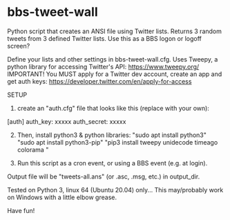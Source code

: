 # bbs-tweet-wall
Python script that creates an ANSI file using Twitter lists.
Returns 3 random tweets from 3 defined Twitter lists.
Use this as a BBS logon or logoff screen? <shrugs>

Define your lists and other settings in bbs-tweet-wall.cfg.
Uses Tweepy, a python library for accessing Twitter's API: https://www.tweepy.org/
IMPORTANT! You MUST apply for a Twitter dev account, create an app and get auth keys: https://developer.twitter.com/en/apply-for-access

SETUP

1. create an "auth.cfg" file that looks like this (replace with your own):

[auth]
auth_key: xxxxx
auth_secret: xxxxx

2. Then, install python3 & python libraries:
  "sudo apt install python3" 
  "sudo apt install python3-pip"
  "pip3 install tweepy unidecode timeago colorama "

3. Run this script as a cron event, or using a BBS event (e.g. at login).

Output file will be "tweets-all.ans" (or .asc, .msg, etc.) in output_dir.

Tested on Python 3, linux 64 (Ubuntu 20.04) only... This may/probably work on Windows with a little elbow grease.

Have fun!

